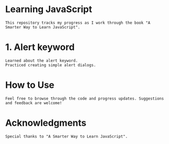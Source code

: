 # Learning JavaScript
    This repository tracks my progress as I work through the book "A Smarter Way to Learn JavaScript".

# 1. Alert keyword
    Learned about the alert keyword.
    Practiced creating simple alert dialogs.

# How to Use
    Feel free to browse through the code and progress updates. Suggestions and feedback are welcome!

# Acknowledgments
    Special thanks to "A Smarter Way to Learn JavaScript".